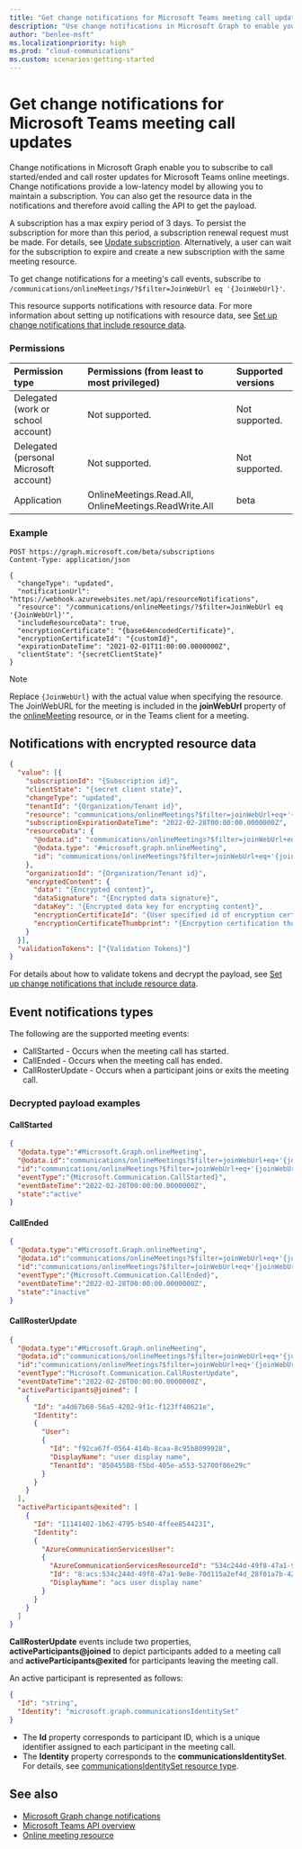 ```yaml
---
title: "Get change notifications for Microsoft Teams meeting call updates"
description: "Use change notifications in Microsoft Graph to enable you to subscribe to call started/ended and call roster updates for Microsoft Teams online meetings."
author: "benlee-msft"
ms.localizationpriority: high
ms.prod: "cloud-communications"
ms.custom: scenarios:getting-started
---
```


# Get change notifications for Microsoft Teams meeting call updates

Change notifications in Microsoft Graph enable you to subscribe to call started/ended and call roster updates for Microsoft Teams online meetings. Change notifications provide a low-latency model by allowing you to maintain a subscription. You can also get the resource data in the notifications and therefore avoid calling the API to get the payload. 

A subscription has a max expiry period of 3 days. To persist the subscription for more than this period, a subscription renewal request must be made. For details, see [Update subscription](/graph/api/subscription-update). Alternatively, a user can wait for the subscription to expire and create a new subscription with the same meeting resource.

To get change notifications for a meeting's call events, subscribe to `/communications/onlineMeetings/?$filter=JoinWebUrl eq '{JoinWebUrl}'`. 

This resource supports notifications with resource data. For more information about setting up notifications with resource data, see [Set up change notifications that include resource data](/graph/webhooks-with-resource-data).

### Permissions

|Permission type      | Permissions (from least to most privileged)              | Supported versions |
|:--------------------|:---------------------------------------------------------|:-------------------|
|Delegated (work or school account) | Not supported. | Not supported. |
|Delegated (personal Microsoft account) | Not supported.    | Not supported. |
|Application | OnlineMeetings.Read.All, OnlineMeetings.ReadWrite.All | beta |

### Example

```http
POST https://graph.microsoft.com/beta/subscriptions
Content-Type: application/json

{
  "changeType": "updated",
  "notificationUrl": "https://webhook.azurewebsites.net/api/resourceNotifications",
  "resource": "/communications/onlineMeetings/?$filter=JoinWebUrl eq '{JoinWebUrl}'",
  "includeResourceData": true,
  "encryptionCertificate": "{base64encodedCertificate}",
  "encryptionCertificateId": "{customId}",
  "expirationDateTime": "2021-02-01T11:00:00.0000000Z",
  "clientState": "{secretClientState}"
}
```

> [!NOTE]
> Replace `{JoinWebUrl}` with the actual value when specifying the resource. The JoinWebURL for the meeting is included in the **joinWebUrl** property of the [onlineMeeting](/graph/api/resources/onlineMeeting) resource, or in the Teams client for a meeting.

## Notifications with encrypted resource data

```json
{
  "value": [{
    "subscriptionId": "{Subscription id}",
    "clientState": "{secret client state}",
    "changeType": "updated",
    "tenantId": "{Organization/Tenant id}",
    "resource": "communications/onlineMeetings?$filter=joinWebUrl+eq+'{joinWebUrl}'",
    "subscriptionExpirationDateTime": "2022-02-28T00:00:00.0000000Z",
    "resourceData": {
      "@odata.id": "communications/onlineMeetings?$filter=joinWebUrl+eq+'{joinWebUrl}'",
      "@odata.type": "#microsoft.graph.onlineMeeting",
      "id": "communications/onlineMeetings?$filter=joinWebUrl+eq+'{joinWebUrl}'"
    },
    "organizationId": "{Organization/Tenant id}",
    "encryptedContent": {
      "data": "{Encrypted content}",
      "dataSignature": "{Encrypted data signature}",
      "dataKey": "{Encrypted data key for encrypting content}",
      "encryptionCertificateId": "{User specified id of encryption certificate}",
      "encryptionCertificateThumbprint": "{Encrpytion certification thumbprint}"
    }
  }],
  "validationTokens": ["{Validation Tokens}"]
}
```

For details about how to validate tokens and decrypt the payload, see [Set up change notifications that include resource data](/graph/webhooks-with-resource-data).

## Event notifications types

The following are the supported meeting events:
- CallStarted - Occurs when the meeting call has started.
- CallEnded - Occurs when the meeting call has ended.
- CallRosterUpdate - Occurs when a participant joins or exits the meeting call.

### Decrypted payload examples

#### CallStarted
```json
{
  "@odata.type":"#Microsoft.Graph.onlineMeeting",
  "@odata.id":"communications/onlineMeetings?$filter=joinWebUrl+eq+'{joinWebUrl}'",
  "id":"communications/onlineMeetings?$filter=joinWebUrl+eq+'{joinWebUrl}'",
  "eventType":"{Microsoft.Communication.CallStarted}",
  "eventDateTime":"2022-02-28T00:00:00.0000000Z",
  "state":"active"
}

```
#### CallEnded
```json
{
  "@odata.type":"#Microsoft.Graph.onlineMeeting",
  "@odata.id":"communications/onlineMeetings?$filter=joinWebUrl+eq+'{joinWebUrl}'",
  "id":"communications/onlineMeetings?$filter=joinWebUrl+eq+'{joinWebUrl}'",
  "eventType":"{Microsoft.Communication.CallEnded}",
  "eventDateTime":"2022-02-28T00:00:00.0000000Z",
  "state":"inactive"
}
```

#### CallRosterUpdate

```json
{
  "@odata.type":"#Microsoft.Graph.onlineMeeting",
  "@odata.id":"communications/onlineMeetings?$filter=joinWebUrl+eq+'{joinWebUrl}'",
  "id":"communications/onlineMeetings?$filter=joinWebUrl+eq+'{joinWebUrl}'",
  "eventType":"Microsoft.Communication.CallRosterUpdate",
  "eventDateTime":"2022-02-28T00:00:00.0000000Z",
  "activeParticipants@joined": [
    {
      "Id": "a4d67b60-56a5-4202-9f1c-f123ff40621e",
      "Identity": 
      {
        "User": 
        {
          "Id": "f92ca67f-0564-414b-8caa-8c95b8099928",
          "DisplayName": "user display name",
          "TenantId": "85045508-f5bd-405e-a553-52700f86e29c"
        }
      }
    }
  ],
  "activeParticipants@exited": [
    {
      "Id": "11141402-1b62-4795-b540-4ffee8544231",
      "Identity": 
      {
        "AzureCommunicationServicesUser": 
        {
          "AzureCommunicationServicesResourceId": "534c244d-49f8-47a1-9e8e-70d115a2ef4d",
          "Id": "8:acs:534c244d-49f8-47a1-9e8e-70d115a2ef4d_28f01a7b-42cd-4e37-ae1a-bd653377f4b7",
          "DisplayName": "acs user display name"
        }
      }
    }
  ]
}
```

**CallRosterUpdate** events include two properties, **activeParticipants@joined** to depict participants added to a meeting call and **activeParticipants@exited** for participants leaving the meeting call. 

An active participant is represented as follows: 
```json
{
  "Id": "string",
  "Identity": "microsoft.graph.communicationsIdentitySet"
}
```
- The **Id** property corresponds to participant ID, which is a unique identifier assigned to each participant in the meeting call.
- The **Identity** property corresponds to the **communicationsIdentitySet**. For details, see [communicationsIdentitySet resource type](/graph/api/resources/communicationsidentityset?view=graph-rest-beta).

## See also

- [Microsoft Graph change notifications](/graph/webhooks)
- [Microsoft Teams API overview](/graph/teams-concept-overview)
- [Online meeting resource](/graph/api/resources/onlineMeeting)
